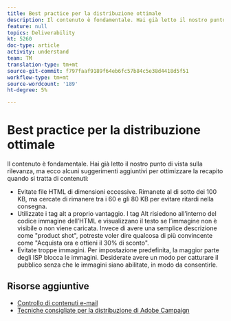 ```yaml
---
title: Best practice per la distribuzione ottimale
description: Il contenuto è fondamentale. Hai già letto il nostro punto di vista sulla rilevanza, ma ecco alcuni suggerimenti aggiuntivi per ottimizzare la tua recapito quando si tratta di contenuti.
feature: null
topics: Deliverability
kt: 5260
doc-type: article
activity: understand
team: TM
translation-type: tm+mt
source-git-commit: f797faaf9189f64eb6fc57b84c5e38d4418d5f51
workflow-type: tm+mt
source-wordcount: '189'
ht-degree: 5%

---
```



# Best practice per la distribuzione ottimale

Il contenuto è fondamentale. Hai già letto il nostro punto di vista sulla rilevanza, ma ecco alcuni suggerimenti aggiuntivi per ottimizzare la recapito quando si tratta di contenuti:

* Evitate file HTML di dimensioni eccessive. Rimanete al di sotto dei 100 KB, ma cercate di rimanere tra i 60 e gli 80 KB per evitare ritardi nella consegna.
* Utilizzate i tag alt a proprio vantaggio. I tag Alt risiedono all’interno del codice immagine dell’HTML e visualizzano il testo se l’immagine non è visibile o non viene caricata. Invece di avere una semplice descrizione come &quot;product shot&quot;, potreste voler dire qualcosa di più convincente come &quot;Acquista ora e ottieni il 30% di sconto&quot;.
* Evitate troppe immagini. Per impostazione predefinita, la maggior parte degli ISP blocca le immagini. Desiderate avere un modo per catturare il pubblico senza che le immagini siano abilitate, in modo da consentirle.

## Risorse aggiuntive

* [Controllo di contenuti e-mail](https://docs.adobe.com/content/help/en/campaign-standard/using/testing-and-sending/managing-deliverability/control-email-content.html)
* [Tecniche consigliate per la distribuzione di  Adobe Campaign](https://helpx.adobe.com/it/campaign/kb/delivery-best-practices.html)
